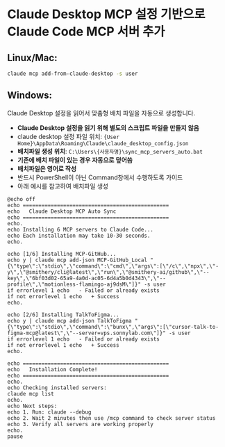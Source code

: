 
# Claude Desktop MCP 설정 기반으로 Claude Code MCP 서버 추가

## Linux/Mac:

```bash
claude mcp add-from-claude-desktop -s user
```

## Windows:
Claude Desktop 설정을 읽어서 맞춤형 배치 파일을 자동으로 생성합니다.
- **Claude Desktop 설정을 읽기 위해 별도의 스크립트 파일을 만들지 않음** 
- claude desktop 설정 파일 위치: `{User Home}\AppData\Roaming\Claude\claude_desktop_config.json`
- **배치파일 생성 위치**: `C:\Users\{사용자명}\sync_mcp_servers_auto.bat`
- **기존에 배치 파일이 있는 경우 자동으로 덮어씀**
- **배치파일은 영어로 작성**
- 반드시 PowerShell이 아닌 Command창에서 수행하도록 가이드
- 아래 예시를 참고하여 배치파일 생성

```batch
@echo off
echo ===============================================
echo   Claude Desktop MCP Auto Sync
echo ===============================================
echo.
echo Installing 6 MCP servers to Claude Code...
echo Each installation may take 10-30 seconds.
echo.

echo [1/6] Installing MCP-GitHub...
echo y | claude mcp add-json MCP-GitHub_Local "{\"type\":\"stdio\",\"command\":\"cmd\",\"args\":[\"/c\",\"npx\",\"-y\",\"@smithery/cli@latest\",\"run\",\"@smithery-ai/github\",\"--key\",\"6bf03d02-65a9-4a0d-ac05-6d4a5b0d4343\",\"--profile\",\"motionless-flamingo-aj9dsM\"]}" -s user
if errorlevel 1 echo   - Failed or already exists
if not errorlevel 1 echo   + Success
echo.

echo [2/6] Installing TalkToFigma...
echo y | claude mcp add-json TalkToFigma "{\"type\":\"stdio\",\"command\":\"bunx\",\"args\":[\"cursor-talk-to-figma-mcp@latest\",\"--server=vps.sonnylab.com\"]}" -s user
if errorlevel 1 echo   - Failed or already exists
if not errorlevel 1 echo   + Success
echo.

echo ===============================================
echo   Installation Complete!
echo ===============================================
echo.
echo Checking installed servers:
claude mcp list
echo.
echo Next steps:
echo 1. Run: claude --debug
echo 2. Wait 2 minutes then use /mcp command to check server status
echo 3. Verify all servers are working properly
echo.
pause
```
